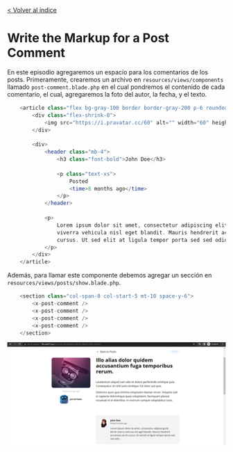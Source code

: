[< Volver al índice](/docs/readme.md)

# Write the Markup for a Post Comment

En este episodio agregaremos un espacio para los comentarios de los posts. Primeramente, crearemos un archivo en `resources/views/components` llamado `post-comment.blade.php` en el cual pondremos el contenido de cada comentario, el cual, agregaremos la foto del autor, la fecha, y el texto. 

```php
    <article class="flex bg-gray-100 border border-gray-200 p-6 rounded-xl space-x-4">
        <div class="flex-shrink-0">
            <img src="https://i.pravatar.cc/60" alt="" width="60" height="60" class="rounded-xl"/>
        </div>

        <div>
            <header class="mb-4">
                <h3 class="font-bold">John Doe</h3>

                <p class="text-xs">
                    Posted
                    <time>8 months ago</time>
                </p>
            </header>

            <p>
                Lorem ipsum dolor sit amet, consectetur adipiscing elit. Morbi
                viverra vehicula nisl eget blandit. Mauris hendrerit accumsan est id
                cursus. Ut sed elit at ligula tempor porta sed sed odio.
            </p>
        </div>
    </article>
```

Además, para llamar este componente debemos agregar un sección en `resources/views/posts/show.blade.php`.

```php
    <section class="col-span-8 col-start-5 mt-10 space-y-6">
        <x-post-comment />
        <x-post-comment />
        <x-post-comment />
        <x-post-comment />
    </section>
```

![image](./images/ep52.png "Comentarios")